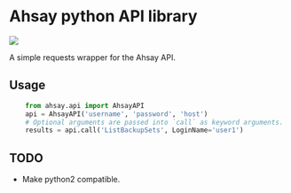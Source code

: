 Ahsay python API library
========================
![](https://travis-ci.org/koddsson/ahsay-python-api.svg?branch=master)

A simple requests wrapper for the Ahsay API.

Usage
-----
```python
    from ahsay.api import AhsayAPI
    api = AhsayAPI('username', 'password', 'host')
    # Optional arguments are passed into `call` as keyword arguments.
    results = api.call('ListBackupSets', LoginName='user1')
```

TODO
----

- Make python2 compatible.
